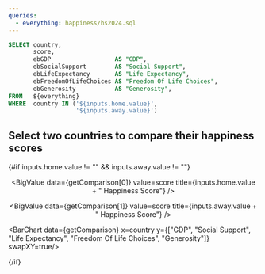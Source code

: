 ```yaml
---
queries:
  - everything: happiness/hs2024.sql
---
```


```sql getComparison
SELECT country,
       score,
       ebGDP                  AS "GDP",
       ebSocialSupport        AS "Social Support",
       ebLifeExpectancy       AS "Life Expectancy",
       ebFreedomOfLifeChoices AS "Freedom Of Life Choices",
       ebGenerosity           AS "Generosity",
FROM   ${everything}
WHERE  country IN ('${inputs.home.value}',
                   '${inputs.away.value}')
```

## Select two countries to compare their happiness scores

<center>
<Dropdown data={everything} name=home value=country order=country defaultValue="Afghanistan">
<DropdownOption valueLabel="Select A Country" value="" />
</Dropdown>
<Dropdown data={everything} name=away value=country order=country defaultValue="Algeria">
<DropdownOption valueLabel="Select A Country" value="" />
</Dropdown>
</center>

{#if inputs.home.value != "" && inputs.away.value != ""}

<center>

<BigValue
data={getComparison[0]}
value=score
title={inputs.home.value + " Happiness Score"}
/>

<BigValue
data={getComparison[1]}
value=score
title={inputs.away.value + " Happiness Score"}
/>

</center>

<BarChart
data={getComparison}
x=country
y={["GDP", "Social Support", "Life Expectancy", "Freedom Of Life Choices", "Generosity"]}
swapXY=true/>

{/if}
